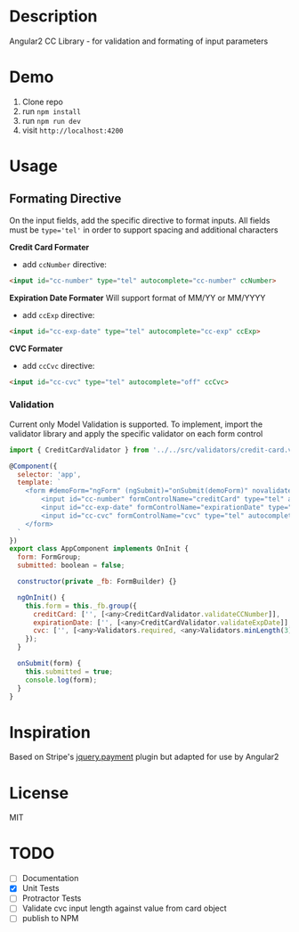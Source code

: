 # Description

Angular2 CC Library - for validation and formating of input parameters

# Demo
1. Clone repo
2. run `npm install`
3. run `npm run dev`
4. visit `http://localhost:4200`

# Usage

## Formating Directive
On the input fields, add the specific directive to format inputs. 
All fields must be `type='tel'` in order to support spacing and additional characters

**Credit Card Formater**
* add `ccNumber` directive:
```html
<input id="cc-number" type="tel" autocomplete="cc-number" ccNumber>
```

**Expiration Date Formater**
Will support format of MM/YY or MM/YYYY
* add `ccExp` directive:
```html
<input id="cc-exp-date" type="tel" autocomplete="cc-exp" ccExp>
```

**CVC Formater**
* add `ccCvc` directive:
```html
<input id="cc-cvc" type="tel" autocomplete="off" ccCvc>
```

### Validation
Current only Model Validation is supported.
To implement, import the validator library and apply the specific validator on each form control
```javascript
import { CreditCardValidator } from '../../src/validators/credit-card.validator';

@Component({
  selector: 'app',
  template: `
    <form #demoForm="ngForm" (ngSubmit)="onSubmit(demoForm)" novalidate>
        <input id="cc-number" formControlName="creditCard" type="tel" autocomplete="cc-number" ccNumber>
        <input id="cc-exp-date" formControlName="expirationDate" type="tel" autocomplete="cc-exp" ccExp>
        <input id="cc-cvc" formControlName="cvc" type="tel" autocomplete="off" ccCvc>
    </form>
  `
})
export class AppComponent implements OnInit {
  form: FormGroup;
  submitted: boolean = false;

  constructor(private _fb: FormBuilder) {}

  ngOnInit() {
    this.form = this._fb.group({
      creditCard: ['', [<any>CreditCardValidator.validateCCNumber]],
      expirationDate: ['', [<any>CreditCardValidator.validateExpDate]],
      cvc: ['', [<any>Validators.required, <any>Validators.minLength(3), <any>Validators.maxLength(4)]] 
    });
  }

  onSubmit(form) {
    this.submitted = true;
    console.log(form);
  }
}
```

# Inspiration

Based on Stripe's [jquery.payment](https://github.com/stripe/jquery.payment) plugin but adapted for use by Angular2

# License

MIT

# TODO
- [ ] Documentation
- [x] Unit Tests
- [ ] Protractor Tests
- [ ] Validate cvc input length against value from card object
- [ ] publish to NPM
